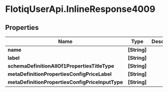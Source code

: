 # FlotiqUserApi.InlineResponse4009

## Properties

Name | Type | Description | Notes
------------ | ------------- | ------------- | -------------
**name** | **[String]** |  | [optional] 
**label** | **[String]** |  | [optional] 
**schemaDefinitionAllOf1PropertiesTitleType** | **[String]** |  | [optional] 
**metaDefinitionPropertiesConfigPriceLabel** | **[String]** |  | [optional] 
**metaDefinitionPropertiesConfigPriceInputType** | **[String]** |  | [optional] 



